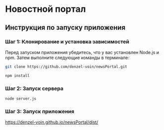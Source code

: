 # Новостной портал

## Инструкция по запуску приложения

### Шаг 1: Клонирование и установка зависимостей

Перед запуском приложения убедитесь, что у вас установлен Node.js и npm. Затем выполните следующие команды в терминале:

```bash
git clone https://github.com/denzel-voin/newsPortal.git
```

```bash
npm install
```
### Шаг 2: Запуск сервера

```bash
node server.js
```

### Шаг 3: Запуск приложения

https://denzel-voin.github.io/newsPortal/dist/

